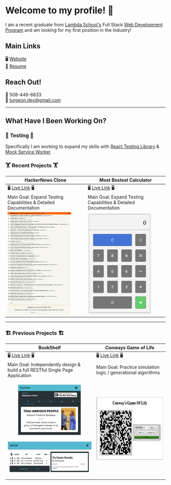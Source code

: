 # Welcome to my profile! 👋

I am a recent graduate from [Lambda School's](https://lambdaschool.com) Full Stack [Web Development Program](https://lambdaschool.com) and am looking for my first position in the industry!

## Main Links

🖥 [Website](https://reedturgeon.com)  
🔖 [Resume](https://docs.google.com/document/d/13DPm3TvQ_Lhh5_f97Rpcaa2kMh5tz9xogzhr38zkv9I/edit)

## Reach Out!

📱 508-446-6633  
📨 turgeon.dev@gmail.com

---

## What Have I Been Working On?

### 🧪 **Testing** 🧪

Specifically I am working to expand my skills with [React Testing Library](https://testing-library.com/docs/react-testing-library/intro) & [Mock Service Worker](https://mswjs.io)

### 🏋️ Recent Projects 🏋️

| HackerNews Clone                                                      | Most Bestest Calculator |
| ---                                                                   | ---                     |
| 🖥 [Live Link](https://turgeon-hackernews-clone.netlify.app/) 🖥      | 🖥 [Live Link](https://most-bestest-calculator.netlify.app) 🖥 |
| Main Goal: Expand Testing Capabilities & Detailed Documentation       | Main Goal: Expand Testing Capabilities & Detailed Documentation
| <img src="assets/HackerNewsClone.png" width='200'/>                   | <img src="assets/MostBestestCalculator.png" width='200'/> |

---

### 🏗 Previous Projects 🏗
| BookShelf                                                                      | Conways Game of Life |
| ---                                                                            | ---                  |
| 🖥 [Live Link](https://my-book-shelf.netlify.app/login) 🖥                      | 🖥 [Live Link](https://turgeon-gameoflife.netlify.app) 🖥 |
| Main Goal: Independently design & build a full RESTful Single Page Application | Main Goal: Practice simulation logic / generational algorithms |
|   <p align="center"><img src="assets/BookShelf_Homepage.png" width='200'/></p><p align="center"><img src="assets/BookShelf_Profile.png" height='100'/></p>                  | <img src="assets/ConwaysGameOfLife.png" height='200'/> |
